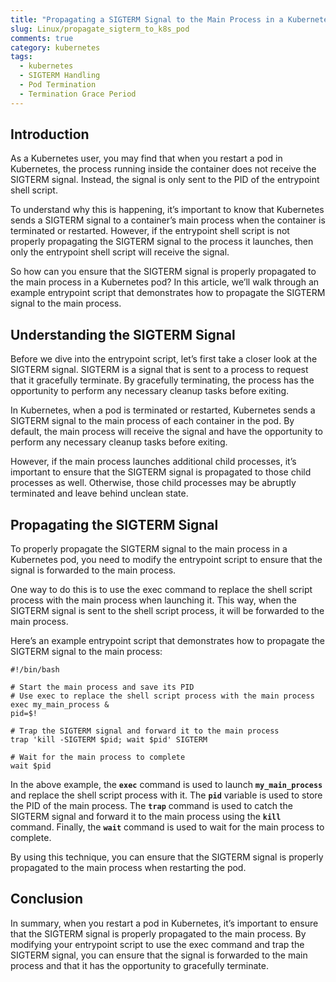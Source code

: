 ```yaml
---
title: "Propagating a SIGTERM Signal to the Main Process in a Kubernetes Pod"
slug: Linux/propagate_sigterm_to_k8s_pod
comments: true
category: kubernetes
tags:
  - kubernetes
  - SIGTERM Handling
  - Pod Termination
  - Termination Grace Period
---
```


## Introduction

As a Kubernetes user, you may find that when you restart a pod in Kubernetes, the process running inside the container does not receive the SIGTERM signal. Instead, the signal is only sent to the PID of the entrypoint shell script.

To understand why this is happening, it’s important to know that Kubernetes sends a SIGTERM signal to a container’s main process when the container is terminated or restarted. However, if the entrypoint shell script is not properly propagating the SIGTERM signal to the process it launches, then only the entrypoint shell script will receive the signal.

So how can you ensure that the SIGTERM signal is properly propagated to the main process in a Kubernetes pod? In this article, we’ll walk through an example entrypoint script that demonstrates how to propagate the SIGTERM signal to the main process.

## Understanding the SIGTERM Signal

Before we dive into the entrypoint script, let’s first take a closer look at the SIGTERM signal. SIGTERM is a signal that is sent to a process to request that it gracefully terminate. By gracefully terminating, the process has the opportunity to perform any necessary cleanup tasks before exiting.

In Kubernetes, when a pod is terminated or restarted, Kubernetes sends a SIGTERM signal to the main process of each container in the pod. By default, the main process will receive the signal and have the opportunity to perform any necessary cleanup tasks before exiting.

However, if the main process launches additional child processes, it’s important to ensure that the SIGTERM signal is propagated to those child processes as well. Otherwise, those child processes may be abruptly terminated and leave behind unclean state.

## Propagating the SIGTERM Signal

To properly propagate the SIGTERM signal to the main process in a Kubernetes pod, you need to modify the entrypoint script to ensure that the signal is forwarded to the main process.

One way to do this is to use the exec command to replace the shell script process with the main process when launching it. This way, when the SIGTERM signal is sent to the shell script process, it will be forwarded to the main process.

Here’s an example entrypoint script that demonstrates how to propagate the SIGTERM signal to the main process:

``` {.bash}
#!/bin/bash

# Start the main process and save its PID
# Use exec to replace the shell script process with the main process
exec my_main_process &
pid=$!

# Trap the SIGTERM signal and forward it to the main process
trap 'kill -SIGTERM $pid; wait $pid' SIGTERM

# Wait for the main process to complete
wait $pid
```

In the above example, the **`exec`** command is used to launch **`my_main_process`** and replace the shell script process with it. The **`pid`** variable is used to store the PID of the main process. The **`trap`** command is used to catch the SIGTERM signal and forward it to the main process using the **`kill`** command. Finally, the **`wait`** command is used to wait for the main process to complete.

By using this technique, you can ensure that the SIGTERM signal is properly propagated to the main process when restarting the pod.

## Conclusion

In summary, when you restart a pod in Kubernetes, it’s important to ensure that the SIGTERM signal is properly propagated to the main process. By modifying your entrypoint script to use the exec command and trap the SIGTERM signal, you can ensure that the signal is forwarded to the main process and that it has the opportunity to gracefully terminate.
